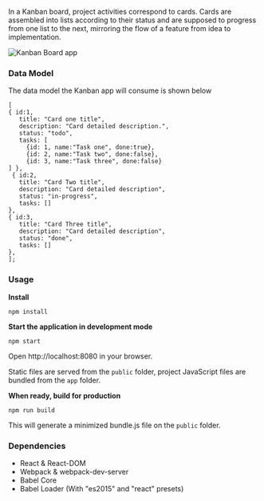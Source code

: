 In a Kanban board, project activities correspond to cards. Cards are assembled into lists according to their status and are supposed to progress from one list to the next, mirroring the flow of a feature from idea to implementation.

![Kanban Board app](http://i.imgur.com/VtsDAJD.png)

### Data Model

 The data model the Kanban app will consume is shown below

 ```
[
{ id:1,
    title: "Card one title",
    description: "Card detailed description.",
    status: "todo",
    tasks: [
      {id: 1, name:"Task one", done:true},
      {id: 2, name:"Task two", done:false},
      {id: 3, name:"Task three", done:false}
] },
  { id:2,
    title: "Card Two title",
    description: "Card detailed description",
    status: "in-progress",
    tasks: []
},
{ id:3,
    title: "Card Three title",
    description: "Card detailed description",
    status: "done",
    tasks: []
},
];
 ```

### Usage

**Install**
```
npm install
```

**Start the application in development mode**
```
npm start
```

Open http://localhost:8080 in your browser.

Static files are served from the `public` folder, project JavaScript files are bundled from the `app` folder.

**When ready, build for production**
```
npm run build
```

This will generate a minimized bundle.js file on the `public` folder.


### Dependencies

* React & React-DOM
* Webpack & webpack-dev-server
* Babel Core
* Babel Loader (With "es2015" and "react" presets)
